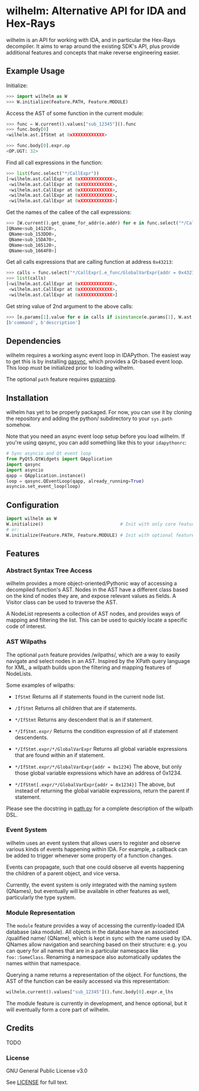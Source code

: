 wilhelm: Alternative API for IDA and Hex-Rays
=============================================

wilhelm is an API for working with IDA, and in particular the Hex-Rays
decompiler. It aims to wrap around the existing SDK's API, plus provide
additional features and concepts that make reverse engineering easier.

## Example Usage

Initialize:
```python
>>> import wilhelm as W
>>> W.initialize(Feature.PATH, Feature.MODULE)
```

Access the AST of some function in the current module:
```python
>>> func = W.current().values["sub_12345"]().func
>>> func.body[0]
<wilhelm.ast.IfStmt at 0xXXXXXXXXXXXX>

>>> func.body[0].expr.op
<OP.UGT: 32>
```

Find all call expressions in the function:
```python
>>> list(func.select("*/CallExpr"))
[<wilhelm.ast.CallExpr at 0xXXXXXXXXXXXX>,
 <wilhelm.ast.CallExpr at 0xXXXXXXXXXXXX>,
 <wilhelm.ast.CallExpr at 0xXXXXXXXXXXXX>,
 <wilhelm.ast.CallExpr at 0xXXXXXXXXXXXX>,
 <wilhelm.ast.CallExpr at 0xXXXXXXXXXXXX>]
```

Get the names of the callee of the call expressions:
```python
>>> [W.current().get_qname_for_addr(e.addr) for e in func.select("*/CallExpr.e_func/")]
[QName<sub_1412C0>, 
 QName<sub_153DD0>, 
 QName<sub_15DA70>, 
 QName<sub_165120>, 
 QName<sub_1664F0>]
```

Get all calls expressions that are calling function at address `0x43213`:
```python
>>> calls = func.select("*/CallExpr[.e_func/GlobalVarExpr{addr = 0x43213}]"
>>> list(calls)
[<wilhelm.ast.CallExpr at 0xXXXXXXXXXXXX>,
 <wilhelm.ast.CallExpr at 0xXXXXXXXXXXXX>,
 <wilhelm.ast.CallExpr at 0xXXXXXXXXXXXX>]
```

Get string value of 2nd argument to the above calls:
```python
>>> [e.params[1].value for e in calls if isinstance(e.params[1], W.ast.StrExpr)]
[b'command', b'description']
```

## Dependencies

wilhelm requires a working async event loop in IDAPython. The easiest way to
get this is by installing [qasync](https://github.com/CabbageDevelopment/qasync/),
which provides a Qt-based event loop. This loop must be initialized prior to loading 
wilhelm.

The optional `path` feature requires [pyparsing](https://pypi.org/project/pyparsing/).

## Installation

wilhelm has yet to be properly packaged. For now, you can use it by cloning
the repository and adding the python/ subdirectory to your `sys.path` somehow.

Note that you need an async event loop setup before you load wilhelm. If
you're using qasync, you can add something like this to your `idapythonrc`:

```python
# Sync asyncio and Qt event loop
from PyQt5.QtWidgets import QApplication
import qasync
import asyncio
qapp = QApplication.instance()
loop = qasync.QEventLoop(qapp, already_running=True)
asyncio.set_event_loop(loop)
```

## Configuration

```python
import wilhelm as W
W.initialize()                             # Init with only core features
# or:
W.initialize(Feature.PATH, Feature.MODULE) # Init with optional features
```

## Features

### Abstract Syntax Tree Access

wilhelm provides a more object-oriented/Pythonic way of accessing a decompiled
function's AST. Nodes in the AST have a different class based on the kind of
nodes they are, and expose relevant values as fields. A Visitor class can be
used to traverse the AST.

A NodeList represents a collection of AST nodes, and provides ways of mapping and
filtering the list. This can be used to quickly locate a specific code of
interest.

### AST Wilpaths

The optional `path` feature provides /wilpaths/, which are a way to easily
navigate and select nodes in an AST. Inspired by the XPath query language for
XML, a wilpath builds upon the filtering and mapping features of NodeLists.

Some examples of wilpaths:

* `IfStmt`
  Returns all if statements found in the current node list.

* `/IfStmt`
  Returns all children that are if statements.

* `*/IfStmt`
  Returns any descendent that is an if statement.

* `*/IfStmt.expr/`
  Returns the condition expression of all if statement descendents.

* `*/IfStmt.expr/*/GlobalVarExpr`
  Returns all global variable expressions that are found within an if
  statement.

* `*/IfStmt.expr/*/GlobalVarExpr{addr = 0x1234}`
  The above, but only those global variable expressions which have an
 address of 0x1234.

* `*/IfStmt[.expr/*/GlobalVarExpr{addr = 0x1234}]`
  The above, but instead of returning the global variable expressions,
  return the parent if statement.

Please see the docstring in [path.py](/python/wilhelm/path.py) for a complete
description of the wilpath DSL.

### Event System

wilhelm uses an event system that allows users to register and observe various
kinds of events happening within IDA. For example, a callback can be added to
trigger whenever some property of a function changes.

Events can propagate, such that one could observe all events happening the
children of a parent object, and vice versa.

Currently, the event system is only integrated with the naming system
(QNames), but eventually will be available in other features as well,
particularly the type system.

### Module Representation

The `module` feature provides a way of accessing the currently-loaded IDA
database (aka module). All objects in the database have an associated
/qualified name/ (QName), which is kept in sync with the name used by
IDA. QNames allow navigation and searching based on their structure: e.g. you
can query for all names that are in a particular namespace like
`foo::SomeClass`. Renaming a namespace also automatically updates the names
within that namespace.

Querying a name returns a representation of the object. For functions, the AST
of the function can be easily accessed via this representation:

```python
wilhelm.current().values["sub_12345"]().func.body[0].expr.e_lhs
```

The module feature is currently in development, and hence optional, but it
will eventually form a core part of wilhelm.

## Credits

TODO

### License

GNU General Public License v3.0

See [LICENSE](/LICENSE) for full text.
